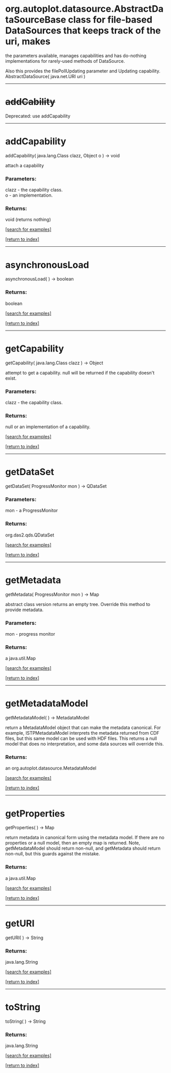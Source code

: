 # org.autoplot.datasource.AbstractDataSourceBase class for file-based DataSources that keeps track of the uri, makes
 the parameters available, manages capabilities and has do-nothing
 implementations for rarely-used methods of DataSource.

 Also this provides the filePollUpdating parameter and Updating capability.
AbstractDataSource( java.net.URI uri )


***
<a name="addCability"></a>
# <del>addCability</del>
Deprecated: use addCapability
***
<a name="addCapability"></a>
# addCapability
addCapability( java.lang.Class clazz, Object o ) &rarr; void

attach a capability

### Parameters:
clazz - the capability class.
<br>o - an implementation.

### Returns:
void (returns nothing)


<a href="https://github.com/autoplot/dev/search?q=addCapability&unscoped_q=addCapability">[search for examples]</a>

<a href="https://github.com/autoplot/documentation/blob/master/javadoc/index-all.md">[return to index]</a>

***
<a name="asynchronousLoad"></a>
# asynchronousLoad
asynchronousLoad(  ) &rarr; boolean



### Returns:
boolean


<a href="https://github.com/autoplot/dev/search?q=asynchronousLoad&unscoped_q=asynchronousLoad">[search for examples]</a>

<a href="https://github.com/autoplot/documentation/blob/master/javadoc/index-all.md">[return to index]</a>

***
<a name="getCapability"></a>
# getCapability
getCapability( java.lang.Class clazz ) &rarr; Object

attempt to get a capability.  null will be returned if the 
 capability doesn't exist.

### Parameters:
clazz - the capability class.

### Returns:
null or an implementation of a capability.

<a href="https://github.com/autoplot/dev/search?q=getCapability&unscoped_q=getCapability">[search for examples]</a>

<a href="https://github.com/autoplot/documentation/blob/master/javadoc/index-all.md">[return to index]</a>

***
<a name="getDataSet"></a>
# getDataSet
getDataSet( ProgressMonitor mon ) &rarr; QDataSet



### Parameters:
mon - a ProgressMonitor

### Returns:
org.das2.qds.QDataSet


<a href="https://github.com/autoplot/dev/search?q=getDataSet&unscoped_q=getDataSet">[search for examples]</a>

<a href="https://github.com/autoplot/documentation/blob/master/javadoc/index-all.md">[return to index]</a>

***
<a name="getMetadata"></a>
# getMetadata
getMetadata( ProgressMonitor mon ) &rarr; Map

abstract class version returns an empty tree.  Override this method
 to provide metadata.

### Parameters:
mon - progress monitor

### Returns:
a java.util.Map


<a href="https://github.com/autoplot/dev/search?q=getMetadata&unscoped_q=getMetadata">[search for examples]</a>

<a href="https://github.com/autoplot/documentation/blob/master/javadoc/index-all.md">[return to index]</a>

***
<a name="getMetadataModel"></a>
# getMetadataModel
getMetadataModel(  ) &rarr; MetadataModel

return a MetadataModel object that can make the metadata canonical.
 For example, ISTPMetadataModel interprets the metadata returned from CDF files,
 but this same model can be used with HDF files.  This returns a null model
 that does no interpretation, and some data sources will override this.

### Returns:
an org.autoplot.datasource.MetadataModel


<a href="https://github.com/autoplot/dev/search?q=getMetadataModel&unscoped_q=getMetadataModel">[search for examples]</a>

<a href="https://github.com/autoplot/documentation/blob/master/javadoc/index-all.md">[return to index]</a>

***
<a name="getProperties"></a>
# getProperties
getProperties(  ) &rarr; Map

return metadata in canonical form using the metadata model.  If there
 are no properties or a null model, then an empty map is returned.
 Note, getMetadataModel should return non-null, and getMetadata should return non-null,
 but this guards against the mistake.

### Returns:
a java.util.Map


<a href="https://github.com/autoplot/dev/search?q=getProperties&unscoped_q=getProperties">[search for examples]</a>

<a href="https://github.com/autoplot/documentation/blob/master/javadoc/index-all.md">[return to index]</a>

***
<a name="getURI"></a>
# getURI
getURI(  ) &rarr; String



### Returns:
java.lang.String


<a href="https://github.com/autoplot/dev/search?q=getURI&unscoped_q=getURI">[search for examples]</a>

<a href="https://github.com/autoplot/documentation/blob/master/javadoc/index-all.md">[return to index]</a>

***
<a name="toString"></a>
# toString
toString(  ) &rarr; String



### Returns:
java.lang.String


<a href="https://github.com/autoplot/dev/search?q=toString&unscoped_q=toString">[search for examples]</a>

<a href="https://github.com/autoplot/documentation/blob/master/javadoc/index-all.md">[return to index]</a>

